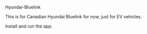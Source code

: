 Hyundai-Bluelink

This is for Canadian Hyundai Bluelink for now, just for EV vehicles.

Install and run the app.
